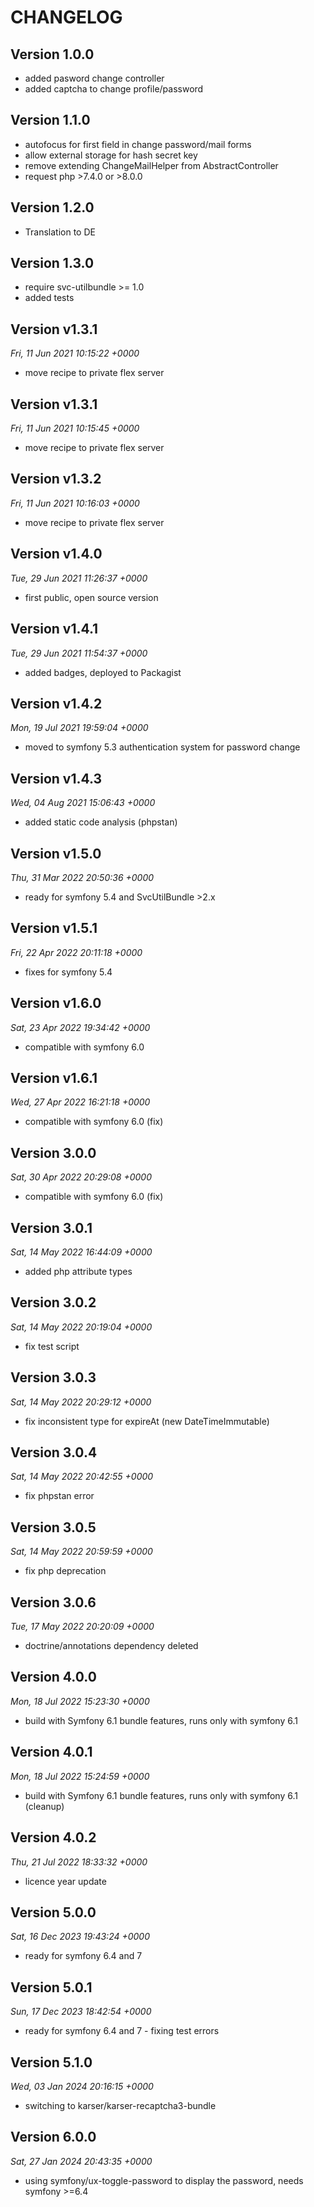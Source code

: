 # CHANGELOG

## Version 1.0.0
- added pasword change controller
- added captcha to change profile/password

## Version 1.1.0
- autofocus for first field in change password/mail forms
- allow external storage for hash secret key
- remove extending ChangeMailHelper from AbstractController
- request php >7.4.0 or >8.0.0

## Version 1.2.0
- Translation to DE

## Version 1.3.0
- require svc-utilbundle >= 1.0
- added tests

## Version v1.3.1
*Fri, 11 Jun 2021 10:15:22 +0000*
- move recipe to private flex server


## Version v1.3.1
*Fri, 11 Jun 2021 10:15:45 +0000*
- move recipe to private flex server


## Version v1.3.2
*Fri, 11 Jun 2021 10:16:03 +0000*
- move recipe to private flex server


## Version v1.4.0
*Tue, 29 Jun 2021 11:26:37 +0000*
- first public, open source version


## Version v1.4.1
*Tue, 29 Jun 2021 11:54:37 +0000*
- added badges, deployed to Packagist


## Version v1.4.2
*Mon, 19 Jul 2021 19:59:04 +0000*
- moved to symfony 5.3 authentication system for password change


## Version v1.4.3
*Wed, 04 Aug 2021 15:06:43 +0000*
- added static code analysis (phpstan)


## Version v1.5.0
*Thu, 31 Mar 2022 20:50:36 +0000*
- ready for symfony 5.4 and SvcUtilBundle >2.x


## Version v1.5.1
*Fri, 22 Apr 2022 20:11:18 +0000*
- fixes for symfony 5.4


## Version v1.6.0
*Sat, 23 Apr 2022 19:34:42 +0000*
- compatible with symfony 6.0


## Version v1.6.1
*Wed, 27 Apr 2022 16:21:18 +0000*
- compatible with symfony 6.0 (fix)


## Version 3.0.0
*Sat, 30 Apr 2022 20:29:08 +0000*
- compatible with symfony 6.0 (fix)


## Version 3.0.1
*Sat, 14 May 2022 16:44:09 +0000*
- added php attribute types


## Version 3.0.2
*Sat, 14 May 2022 20:19:04 +0000*
- fix test script


## Version 3.0.3
*Sat, 14 May 2022 20:29:12 +0000*
- fix inconsistent type for expireAt (new DateTimeImmutable)


## Version 3.0.4
*Sat, 14 May 2022 20:42:55 +0000*
- fix phpstan error


## Version 3.0.5
*Sat, 14 May 2022 20:59:59 +0000*
- fix php deprecation


## Version 3.0.6
*Tue, 17 May 2022 20:20:09 +0000*
- doctrine/annotations dependency deleted


## Version 4.0.0
*Mon, 18 Jul 2022 15:23:30 +0000*
- build with Symfony 6.1 bundle features, runs only with symfony 6.1


## Version 4.0.1
*Mon, 18 Jul 2022 15:24:59 +0000*
- build with Symfony 6.1 bundle features, runs only with symfony 6.1 (cleanup)


## Version 4.0.2
*Thu, 21 Jul 2022 18:33:32 +0000*
- licence year update


## Version 5.0.0
*Sat, 16 Dec 2023 19:43:24 +0000*
- ready for symfony 6.4 and 7


## Version 5.0.1
*Sun, 17 Dec 2023 18:42:54 +0000*
- ready for symfony 6.4 and 7 - fixing test errors


## Version 5.1.0
*Wed, 03 Jan 2024 20:16:15 +0000*
- switching to karser/karser-recaptcha3-bundle


## Version 6.0.0
*Sat, 27 Jan 2024 20:43:35 +0000*
- using symfony/ux-toggle-password to display the password, needs symfony >=6.4
